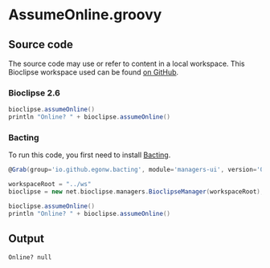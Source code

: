 # AssumeOnline.groovy
## Source code
The source code may use or refer to content in a local workspace. This
Bioclipse workspace used can be found
[on GitHub](https://github.com/bioclipse/bioclipse.scripting/tree/master/ws/).
### Bioclipse 2.6
```groovy
bioclipse.assumeOnline()
println "Online? " + bioclipse.assumeOnline()
```
### Bacting
To run this code, you first need to install
[Bacting](https://github.com/egonw/bacting).
<br />
```groovy
@Grab(group='io.github.egonw.bacting', module='managers-ui', version='0.0.15')

workspaceRoot = "../ws"
bioclipse = new net.bioclipse.managers.BioclipseManager(workspaceRoot);

bioclipse.assumeOnline()
println "Online? " + bioclipse.assumeOnline()
```
## Output
```plain
Online? null
```

